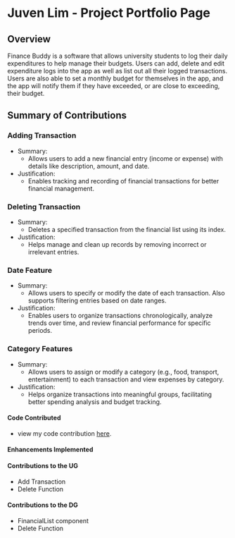 # Juven Lim - Project Portfolio Page

## Overview

Finance Buddy is a software that allows university students to log their daily expenditures to help manage their
budgets. Users can add, delete and edit expenditure logs into the app as well as list out all their logged
transactions. Users are also able to set a monthly budget for themselves in the app, and the app will notify them if
they have exceeded, or are close to exceeding, their budget.

## Summary of Contributions

### Adding Transaction
- Summary:
    - Allows users to add a new financial entry (income or expense) with details like description, amount, and date.
- Justification:
    - Enables tracking and recording of financial transactions for better financial management.

### Deleting Transaction
- Summary:
    - Deletes a specified transaction from the financial list using its index.
- Justification:
    - Helps manage and clean up records by removing incorrect or irrelevant entries.

### Date Feature
- Summary:
    - Allows users to specify or modify the date of each transaction. Also supports filtering entries based on date ranges.
- Justification:
    - Enables users to organize transactions chronologically, analyze trends over time, and review financial performance for specific periods.

### Category Features
- Summary:
    - Allows users to assign or modify a category (e.g., food, transport, entertainment) to each transaction and view expenses by category.
- Justification:
    - Helps organize transactions into meaningful groups, facilitating better spending analysis and budget tracking.

#### Code Contributed
- view my code contribution [here](https://nus-cs2113-ay2425s1.github.io/tp-dashboard/?search=littleme&breakdown=true&sort=groupTitle%20dsc&sortWithin=title&since=2024-09-20&timeframe=commit&mergegroup=&groupSelect=groupByRepos&checkedFileTypes=docs~functional-code~test-code~other&tabOpen=true&tabType=authorship&tabAuthor=Littleme1032&tabRepo=AY2425S1-CS2113-W14-3%2Ftp%5Bmaster%5D&authorshipIsMergeGroup=false&authorshipFileTypes=docs~functional-code~test-code&authorshipIsBinaryFileTypeChecked=false&authorshipIsIgnoredFilesChecked=false).

#### Enhancements Implemented


#### Contributions to the UG
- Add Transaction
- Delete Function

#### Contributions to the DG
- FinancialList component
- Delete Function
